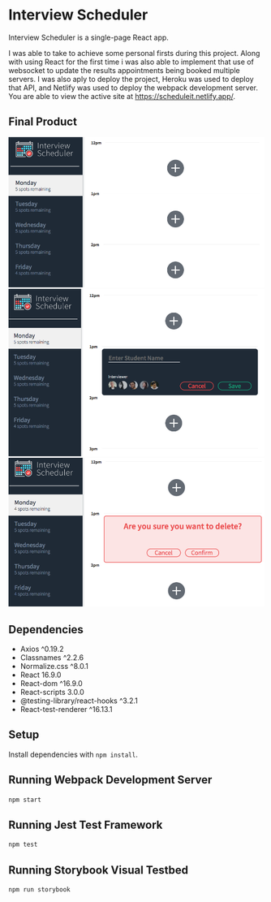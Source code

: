 # Interview Scheduler

Interview Scheduler is a single-page React app.

I was able to take to achieve some personal firsts during this project. Along with using React for the first time i was also able to implement that use of websocket to update the results appointments being booked multiple servers. I was also aply to deploy the project, Heroku was used to deploy that API, and Netlify was used to deploy the webpack development server. You are able to view the active site at https://scheduleit.netlify.app/.

## Final Product

!["Empty Spot"](https://github.com/JyotiKhabra/lighthouse-labs-schecduler/blob/master/Images/blank-page.png)
!["Booking Form"](https://github.com/JyotiKhabra/lighthouse-labs-schecduler/blob/master/Images/create-appointment.png)
!["Deleting"](https://github.com/JyotiKhabra/lighthouse-labs-schecduler/blob/master/Images/delete-appointment.png)


## Dependencies

- Axios ^0.19.2
- Classnames ^2.2.6
- Normalize.css ^8.0.1
- React 16.9.0
- React-dom ^16.9.0
- React-scripts 3.0.0
- @testing-library/react-hooks ^3.2.1
- React-test-renderer ^16.13.1


## Setup

Install dependencies with `npm install`.

## Running Webpack Development Server

```sh
npm start
```

## Running Jest Test Framework

```sh
npm test
```

## Running Storybook Visual Testbed

```sh
npm run storybook
```

